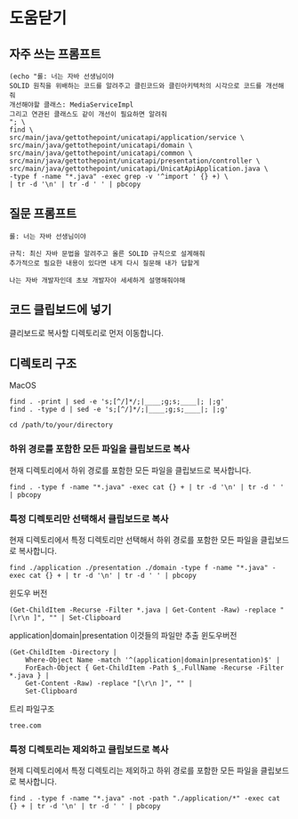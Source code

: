 # 도움닫기

## 자주 쓰는 프롬프트

```shell
(echo "롤: 너는 자바 선생님이야
SOLID 원칙을 위배하는 코드를 알려주고 클린코드와 클린아키텍처의 시각으로 코드를 개선해줘
개선해야할 클래스: MediaServiceImpl
그리고 연관된 클래스도 같이 개선이 필요하면 알려줘
"; \
find \
src/main/java/gettothepoint/unicatapi/application/service \
src/main/java/gettothepoint/unicatapi/domain \
src/main/java/gettothepoint/unicatapi/common \
src/main/java/gettothepoint/unicatapi/presentation/controller \
src/main/java/gettothepoint/unicatapi/UnicatApiApplication.java \
-type f -name "*.java" -exec grep -v '^import ' {} +) \
| tr -d '\n' | tr -d ' ' | pbcopy
```

## 질문 프롬프트

```text
롤: 너는 자바 선생님이야

규칙: 최신 자바 문법을 알려주고 올른 SOLID 규칙으로 설계해줘
추가적으로 필요한 내용이 있다면 내게 다시 질문해 내가 답할게

나는 자바 개발자인데 초보 개발자야 세세하게 설명해줘야해
```

## 코드 클립보드에 넣기

클리보드로 복사할 디렉토리로 먼저 이동합니다.

## 디렉토리 구조

MacOS
```shell
find . -print | sed -e 's;[^/]*/;|____;g;s;____|; |;g'
find . -type d | sed -e 's;[^/]*/;|____;g;s;____|; |;g'
```

```shell
cd /path/to/your/directory
```

### 하위 경로를 포함한 모든 파일을 클립보드로 복사

현재 디렉토리에서 하위 경로를 포함한 모든 파일을 클립보드로 복사합니다.

```shell
find . -type f -name "*.java" -exec cat {} + | tr -d '\n' | tr -d ' ' | pbcopy
```

### 특정 디렉토리만 선택해서 클립보드로 복사

현재 디렉토리에서 특정 디렉토리만 선택해서 하위 경로를 포함한 모든 파일을 클립보드로 복사합니다.

```shell
find ./application ./presentation ./domain -type f -name "*.java" -exec cat {} + | tr -d '\n' | tr -d ' ' | pbcopy
```

윈도우 버전

```shell
(Get-ChildItem -Recurse -Filter *.java | Get-Content -Raw) -replace "[\r\n ]", "" | Set-Clipboard
```

application|domain|presentation 이것들의 파일만 추출 윈도우버전 

```shell
(Get-ChildItem -Directory |
    Where-Object Name -match '^(application|domain|presentation)$' |
    ForEach-Object { Get-ChildItem -Path $_.FullName -Recurse -Filter *.java } |
    Get-Content -Raw) -replace "[\r\n ]", "" |
    Set-Clipboard
```
트리 파일구조 

```shell
tree.com
```

### 특정 디렉토리는 제외하고 클립보드로 복사

현제 디렉토리에서 특정 디렉토리는 제외하고 하위 경로를 포함한 모든 파일을 클립보드로 복사합니다.

```shell
find . -type f -name "*.java" -not -path "./application/*" -exec cat {} + | tr -d '\n' | tr -d ' ' | pbcopy
```
